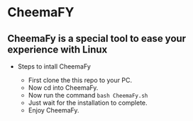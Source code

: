 # CheemaFY

## CheemaFy is a special tool to ease your experience with Linux

 * Steps to intall CheemaFy

   * First clone the this repo to your PC.
   * Now cd into CheemaFy.
   * Now run the command `bash CheemaFy.sh`
   * Just wait for the installation to complete.
   * Enjoy CheemaFy.
